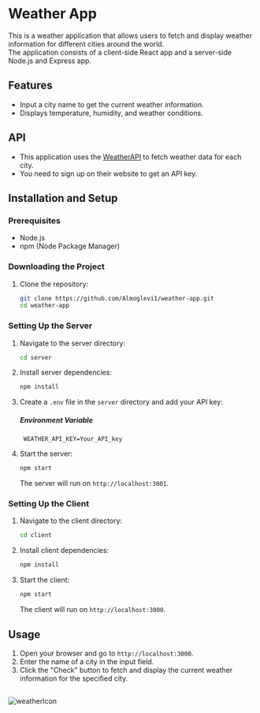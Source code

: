 # Weather App

This is a weather application that allows users to fetch and display weather information for different cities around the world.<br> The application consists of a client-side React app and a server-side Node.js and Express app.

## Features

- Input a city name to get the current weather information.
- Displays temperature, humidity, and weather conditions.

## API

- This application uses the [WeatherAPI](https://www.weatherapi.com/) to fetch weather data for each city.
- You need to sign up on their website to get an API key.

## Installation and Setup

### Prerequisites

- Node.js
- npm (Node Package Manager)

### Downloading the Project

1. Clone the repository:

   ```sh
   git clone https://github.com/Almoglevi1/weather-app.git
   cd weather-app
   ```

### Setting Up the Server

1. Navigate to the server directory:

   ```sh
   cd server
   ```

2. Install server dependencies:

   ```sh
   npm install
   ```

3. Create a `.env` file in the `server` directory and add your API key:

    ##### Environment Variable

        WEATHER_API_KEY=Your_API_key

4. Start the server:

   ```sh
   npm start
   ```

   The server will run on `http://localhost:3001`.

### Setting Up the Client

1. Navigate to the client directory:

   ```sh
   cd client
   ```

2. Install client dependencies:

   ```sh
   npm install
   ```

3. Start the client:

   ```sh
   npm start
   ```

   The client will run on `http://localhost:3000`.

## Usage

1. Open your browser and go to `http://localhost:3000`.
2. Enter the name of a city in the input field.
3. Click the "Check" button to fetch and display the current weather information for the specified city.
##
![weatherIcon](https://github.com/user-attachments/assets/4b98adc2-d5cb-461a-9889-55871b4c7b15)
